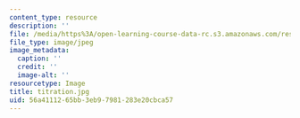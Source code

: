 ```yaml
---
content_type: resource
description: ''
file: /media/https%3A/open-learning-course-data-rc.s3.amazonaws.com/res-5-0001-digital-lab-techniques-manual-spring-2007/56a4111265bb3eb97981283e20cbca57_titration.jpg
file_type: image/jpeg
image_metadata:
  caption: ''
  credit: ''
  image-alt: ''
resourcetype: Image
title: titration.jpg
uid: 56a41112-65bb-3eb9-7981-283e20cbca57
---
```

